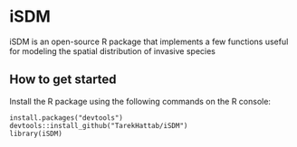 # iSDM

iSDM is an open-source R package that implements a few functions useful for modeling the spatial distribution of invasive species

## How to get started

Install the R package using the following commands on the R console:

```
install.packages("devtools")
devtools::install_github("TarekHattab/iSDM")
library(iSDM)
```

